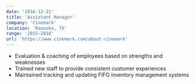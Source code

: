 ```yaml
---
date: '2016-12-21'
title: 'Assistant Manager'
company: 'Cinemark'
location: 'Roanoke, TX'
range: '2015-2018'
url: 'https://www.cinemark.com/about-cinemark'
---
```


- Evaluation & coaching of employees based on strengths and weaknesses
- Trained new staff to provide consistent customer experiences
- Maintained tracking and updating FIFO inventory management systems
